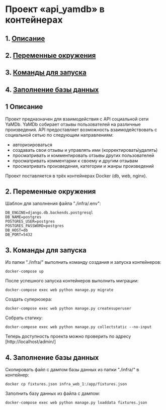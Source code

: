 # Проект «api_yamdb» в контейнерах

## 1. [Описание](#1)
## 2. [Переменные окружения](#2)
## 3. [Команды для запуска](#3)
## 4. [Заполнение базы данных](#4)


## 1 Описание <a id=1></a>

Проект предназначен для взаимодействия с API социальной сети YaMDb.
YaMDb собирает отзывы пользователей на различные произведения.
API предоставляет возможность взаимодействовать с социальной сетью по следующим направлениям:

  - авторизироваться
  - создавать свои отзывы и управлять ими (корректировать\удалять)
  - просматривать и комментировать отзывы других пользователей
  - просматривать комментарии к своему и другим отзывам
  - просматривать произведения, категории и жанры произведений

Проект поставляется в трёх контейнерах Docker (db, web, nginx).


## 2. Переменные окружения <a id=2></a>

Шаблон для заполнения файла "./infra/.env":
```
DB_ENGINE=django.db.backends.postgresql
DB_NAME=postgres
POSTGRES_USER=postgres
POSTGRES_PASSWORD=postgres
DB_HOST=db
DB_PORT=5432
```


## 3. Команды для запуска <a id=3></a>

Из папки "./infra/" выполнить команду создания и запуска контейнеров:
```
docker-compose up
```

После успешного запуска контейнеров выполнить миграции:
```
docker-compose exec web python manage.py migrate
```

Создать суперюзера:
```
docker-compose exec web python manage.py createsuperuser
```

Собрать статику:
```
docker-compose exec web python manage.py collectstatic --no-input 
```

Теперь доступность проекта можно проверить по адресу [http://localhost/admin/]


## 4. Заполнение базы данных <a id=4></a>

Скопировать файл с дампом базы данных из папки "./infra/" в контейнер:
```
docker cp fixtures.json infra_web_1:/app/fixtures.json
```

Заполнить базу данных из файла с дампом:
```
docker-compose exec web python manage.py loaddata fixtures.json
```
